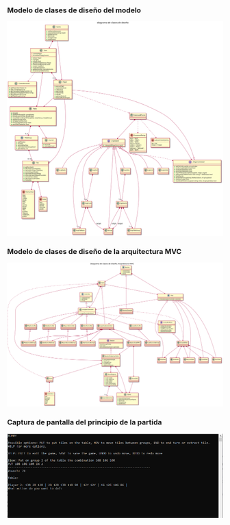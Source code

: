 ### Modelo de clases de diseño del modelo
![Captura de pantalla](https://github.com/USantaTecla-game-rummikub/cSharp/blob/main/diagrama_clases_disenio.svg)

### Modelo de clases de diseño de la arquitectura MVC
![Captura de pantalla](https://github.com/USantaTecla-game-rummikub/cSharp/blob/main/diagrama_clases_disenio_mvc.svg)

### Captura de pantalla del principio de la partida

![Captura de pantalla](https://github.com/USantaTecla-game-rummikub/cSharp/blob/main/Captura_ejecucion.PNG)